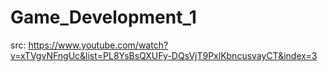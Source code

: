 # Game_Development_1

src: https://www.youtube.com/watch?v=xTVgvNFngUc&list=PL8YsBsQXUFy-DQsVjT9PxlKbncusvayCT&index=3

